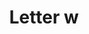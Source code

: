 ---
title: Letter w
tags: ["letter", "w", "round", "symbol", "shape", "logo", "circle"]
icon: letter-w
svg: '<svg xmlns="http://www.w3.org/2000/svg" width="24" height="24" fill="none" viewBox="0 0 24 24" stroke-width="1.5" stroke-linecap="round" stroke-linejoin="round" stroke="currentColor"><path d="M8 7v10l3.75-5 3.75 5V7"/></svg>'
---